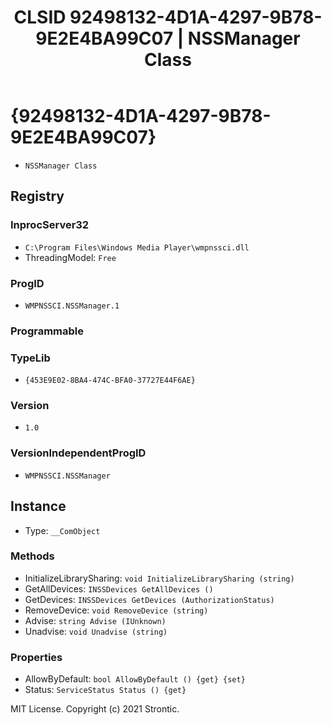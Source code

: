 ﻿---
title: "CLSID 92498132-4D1A-4297-9B78-9E2E4BA99C07 | NSSManager Class"
excerpt: What is COM-Object CLSID 92498132-4D1A-4297-9B78-9E2E4BA99C07?
---

# {92498132-4D1A-4297-9B78-9E2E4BA99C07}

* `NSSManager Class`

## Registry


### InprocServer32

* `C:\Program Files\Windows Media Player\wmpnssci.dll`
* ThreadingModel: `Free`

### ProgID

* `WMPNSSCI.NSSManager.1`

### Programmable


### TypeLib

* `{453E9E02-8BA4-474C-BFA0-37727E44F6AE}`

### Version

* `1.0`

### VersionIndependentProgID

* `WMPNSSCI.NSSManager`

## Instance

* Type: `__ComObject`

### Methods

* InitializeLibrarySharing: `void InitializeLibrarySharing (string)`
* GetAllDevices: `INSSDevices GetAllDevices ()`
* GetDevices: `INSSDevices GetDevices (AuthorizationStatus)`
* RemoveDevice: `void RemoveDevice (string)`
* Advise: `string Advise (IUnknown)`
* Unadvise: `void Unadvise (string)`

### Properties

* AllowByDefault: `bool AllowByDefault () {get} {set} `
* Status: `ServiceStatus Status () {get} `

MIT License. Copyright (c) 2021 Strontic.


